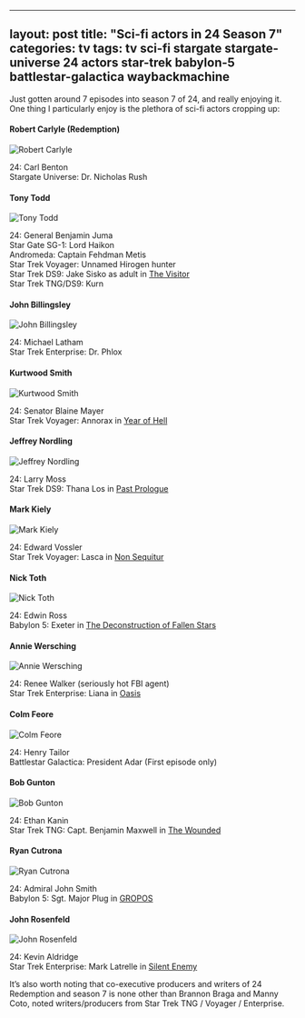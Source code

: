 ---
layout: post
title:  "Sci-fi actors in 24 Season 7"
categories: tv
tags: tv sci-fi stargate stargate-universe 24 actors star-trek babylon-5 battlestar-galactica waybackmachine
--

Just gotten around 7 episodes into season 7 of 24, and really enjoying it. One thing I particularly enjoy is the plethora of sci-fi actors cropping up:

#### Robert Carlyle (Redemption)
![Robert Carlyle](/images/2009-24-rush.jpg)

24: Carl Benton  
Stargate Universe: Dr. Nicholas Rush

#### Tony Todd
![Tony Todd](/images/2009-24-tonytodd.jpg)

24: General Benjamin Juma  
Star Gate SG-1: Lord Haikon  
Andromeda: Captain Fehdman Metis  
Star Trek Voyager: Unnamed Hirogen hunter  
Star Trek DS9: Jake Sisko as adult in [The Visitor](http://memory-alpha.wikia.com/wiki/The_Visitor_%28episode%29)  
Star Trek TNG/DS9: Kurn

#### John Billingsley
![John Billingsley](/images/2009-24-johnbillingsley.jpg)

24: Michael Latham  
Star Trek Enterprise: Dr. Phlox

#### Kurtwood Smith
![Kurtwood Smith](/images/2009-24-kurtwoodsmith.jpg)

24: Senator Blaine Mayer  
Star Trek Voyager: Annorax in [Year of Hell](http://memory-alpha.wikia.com/wiki/Year_of_Hell_%28episode%29)

#### Jeffrey Nordling
![Jeffrey Nordling](/images/2009-24-nordling.jpg)

24: Larry Moss  
Star Trek DS9: Thana Los in [Past Prologue](http://memory-alpha.org/en/wiki/Past_Prologue_%28episode%29)

#### Mark Kiely
![Mark Kiely](/images/2009-24-markkiely.jpg)

24: Edward Vossler  
Star Trek Voyager: Lasca in [Non Sequitur](http://memory-alpha.wikia.com/wiki/Non_Sequitur_%28episode%29)

#### Nick Toth
![Nick Toth](/images/2009-24-nicktoth.jpg)

24: Edwin Ross  
Babylon 5: Exeter in [The Deconstruction of Fallen Stars](https://en.wikipedia.org/wiki/The_Deconstruction_of_Falling_Stars)

#### Annie Wersching
![Annie Wersching](/images/2009-24-anniewersching.jpg)

24: Renee Walker (seriously hot FBI agent)  
Star Trek Enterprise: Liana in [Oasis](http://memory-alpha.wikia.com/wiki/Oasis_%28episode%29)

#### Colm Feore
![Colm Feore](/images/2009-24-colmfeore.jpg)

24: Henry Tailor  
Battlestar Galactica: President Adar (First episode only)

#### Bob Gunton 
![Bob Gunton](/images/2009-24-bobgunton.jpg)

24: Ethan Kanin  
Star Trek TNG: Capt. Benjamin Maxwell in [The Wounded](http://memory-alpha.org/en/wiki/The_Wounded_%28episode%29)

#### Ryan Cutrona
![Ryan Cutrona](/images/2009-24-ryancutrona.jpg)

24: Admiral John Smith  
Babylon 5: Sgt. Major Plug in [GROPOS](http://en.wikipedia.org/wiki/GROPOS)

#### John Rosenfeld
![John Rosenfeld](/images/2009-24-johnrosenfeld.jpg)

24: Kevin Aldridge  
Star Trek Enterprise: Mark Latrelle in [Silent Enemy](http://memory-alpha.org/en/wiki/Silent_Enemy_%28episode%29)  


It’s also worth noting that co-executive producers and writers of 24 Redemption and season 7 is none other than Brannon Braga and Manny Coto, noted writers/producers from Star Trek TNG / Voyager / Enterprise.
